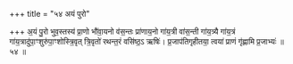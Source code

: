 +++
title = "५४ अयं पुरो"

+++
अ॒यं पु॒रो भुव॒स्तस्य॑ प्रा॒णो भौ॑वा॒यनो व॑स॒न्तः प्रा॑णाय॒नो गा॑य॒त्री वा॑स॒न्ती गा॑य॒त्र्यै गा॑य॒त्रं गा॑य॒त्रादु॑पा॒ꣳशुरु॑पा॒ꣳशोस्त्रि॒वृत् त्रि॒वृतो॑ रथन्त॒रं वसि॑ष्ठ॒ऽ ऋषिः॑। प्र॒जाप॑तिगृहीतया॒ त्वया॑ प्राणं गृ॑ह्णामि प्र॒जाभ्यः॑ ॥५४ ॥